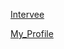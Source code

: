[Intervee](https://platform.intervee.io/challenges)

[My_Profile](https://platform.intervee.io/profile/2994)
